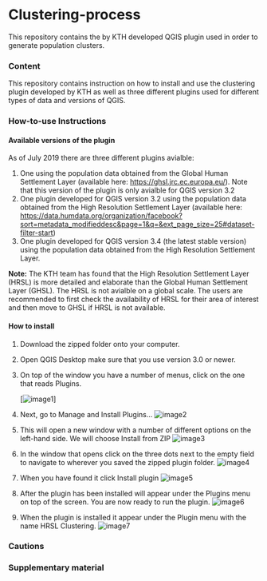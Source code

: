# Clustering-process

This repository contains the by KTH developed QGIS plugin used in order to generate population clusters.   

### Content

This repository contains instruction on how to install and use the clustering plugin developed by KTH as well as three different plugins used for different types of data and versions of QGIS.


### How-to-use Instructions 

#### Available versions of the plugin
As of July 2019 there are three different plugins avialble:

  1. One using the population data obtained from the Global Human Settlement Layer (available here: https://ghsl.jrc.ec.europa.eu/). Note that this version of the plugin is only avialble for QGIS version 3.2
  2. One plugin developed for QGIS version 3.2 using the population data obtained from the High Resolution Settlement Layer (available here: https://data.humdata.org/organization/facebook?sort=metadata_modifieddesc&page=1&q=&ext_page_size=25#dataset-filter-start)
  3. One plugin developed for QGIS version 3.4 (the latest stable version) using the population data obtained from the High Resolution Settlement Layer.

**Note:** The KTH team has found that the High Resolution Settlement Layer (HRSL) is more detailed and elaborate than the Global Human Settlement Layer (GHSL). The HRSL is not avialble on a global scale. The users are recommended to first check the availability of HRSL for their area of interest and then move to GHSL if HRSL is not available. 

#### How to install
1.	Download the zipped folder onto your computer.
2.	Open QGIS Desktop make sure that you use version 3.0 or newer. 
3.	On top of the window you have a number of menus, click on the one that reads Plugins.

	[![image1](https://github.com/babakkhavari/Clustering-process/tree/master/assets/installation/img/image1.jpg)]

4.	Next, go to Manage and Install Plugins… 
	![image2](/assets/installation/image2.jpg)


5.	This will open a new window with a number of different options on the left-hand side. We will choose Install from ZIP
 	![image3](/assets/installation/image3.png)


6.	In the window that opens click on the three dots next to the empty field to navigate to wherever you saved the zipped plugin folder.
	![image4](/assets/installation/image4.png)

7.	When you have found it click Install plugin
 	![image5](/assets/installation/image5.png)

8.	After the plugin has been installed will appear under the Plugins menu on top of the screen. You are now ready to run the plugin.
	![image6](/assets/installation/image6.png)

8.	When the plugin is installed it appear under the Plugin menu with the name HRSL Clustering.
	![image7](/assets/installation/image7.png)
 


### Cautions



### Supplementary material

